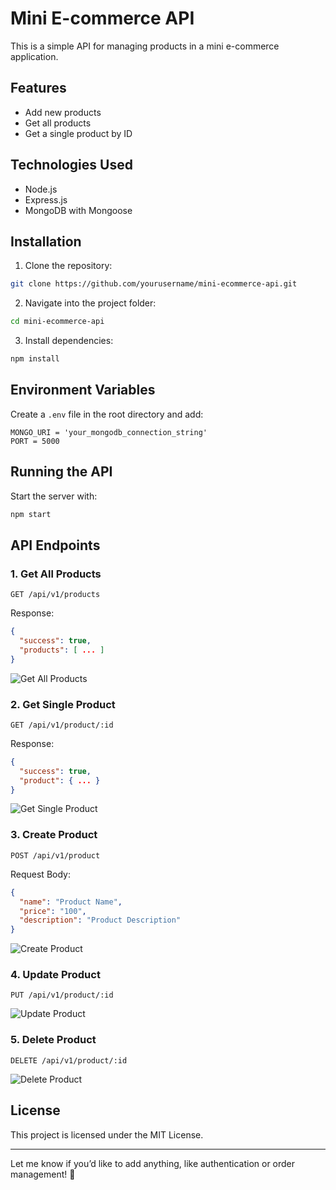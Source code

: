 # Mini E-commerce API

This is a simple API for managing products in a mini e-commerce application.

## Features
- Add new products
- Get all products
- Get a single product by ID

## Technologies Used
- Node.js
- Express.js
- MongoDB with Mongoose

## Installation
1. Clone the repository:
```bash
git clone https://github.com/yourusername/mini-ecommerce-api.git
```
2. Navigate into the project folder:
```bash
cd mini-ecommerce-api
```
3. Install dependencies:
```bash
npm install
```

## Environment Variables
Create a `.env` file in the root directory and add:
```
MONGO_URI = 'your_mongodb_connection_string'
PORT = 5000
```

## Running the API
Start the server with:
```bash
npm start
```

## API Endpoints
### 1. Get All Products
```http
GET /api/v1/products
```
Response:
```json
{
  "success": true,
  "products": [ ... ]
}
```
![Get All Products]([(https://github.com/Santhosh1015/Basic_APIs/blob/main/api_basci.png?raw=true)])

### 2. Get Single Product
```http
GET /api/v1/product/:id
```
Response:
```json
{
  "success": true,
  "product": { ... }
}
```
![Get Single Product](image-url-here)

### 3. Create Product
```http
POST /api/v1/product
```
Request Body:
```json
{
  "name": "Product Name",
  "price": "100",
  "description": "Product Description"
}
```
![Create Product](image-url-here)

### 4. Update Product
```http
PUT /api/v1/product/:id
```
![Update Product](image-url-here)

### 5. Delete Product
```http
DELETE /api/v1/product/:id
```
![Delete Product](image-url-here)

## License
This project is licensed under the MIT License.

---

Let me know if you’d like to add anything, like authentication or order management! 🚀

